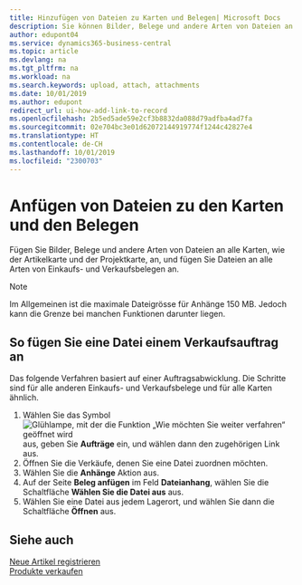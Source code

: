 ```yaml
---
title: Hinzufügen von Dateien zu Karten und Belegen| Microsoft Docs
description: Sie können Bilder, Belege und andere Arten von Dateien an alle Karten und alle Arten von Verkaufs- und Einkaufsbelegen anfügen.
author: edupont04
ms.service: dynamics365-business-central
ms.topic: article
ms.devlang: na
ms.tgt_pltfrm: na
ms.workload: na
ms.search.keywords: upload, attach, attachments
ms.date: 10/01/2019
ms.author: edupont
redirect_url: ui-how-add-link-to-record
ms.openlocfilehash: 2b5ed5ade59e2cf3b8832da088d79adfba4ad7fa
ms.sourcegitcommit: 02e704bc3e01d62072144919774f1244c42827e4
ms.translationtype: HT
ms.contentlocale: de-CH
ms.lasthandoff: 10/01/2019
ms.locfileid: "2300703"
---
```

# <a name="attaching-files-to-cards-and-documents"></a>Anfügen von Dateien zu den Karten und den Belegen
Fügen Sie Bilder, Belege und andere Arten von Dateien an alle Karten, wie der Artikelkarte und der Projektkarte, an, und fügen Sie Dateien an alle Arten von Einkaufs- und Verkaufsbelegen an.

> [!Note]
> Im Allgemeinen ist die maximale Dateigrösse für Anhänge 150 MB. Jedoch kann die Grenze bei manchen Funktionen darunter liegen.

## <a name="to-attach-a-file-to-a-sales-order"></a>So fügen Sie eine Datei einem Verkaufsauftrag an
Das folgende Verfahren basiert auf einer Auftragsabwicklung. Die Schritte sind für alle anderen Einkaufs- und Verkaufsbelege und für alle Karten ähnlich.

1. Wählen Sie das Symbol ![Glühlampe, mit der die Funktion „Wie möchten Sie weiter verfahren“ geöffnet wird](media/ui-search/search_small.png "Wie möchten Sie weiter verfahren?") aus, geben Sie **Aufträge** ein, und wählen dann den zugehörigen Link aus.
2. Öffnen Sie die Verkäufe, denen Sie eine Datei zuordnen möchten.
3. Wählen Sie die **Anhänge** Aktion aus.
4. Auf der Seite **Beleg anfügen** im Feld **Dateianhang**, wählen Sie die Schaltfläche **Wählen Sie die Datei aus** aus.
5. Wählen Sie eine Datei aus jedem Lagerort, und wählen Sie dann die Schaltfläche **Öffnen** aus.

## <a name="see-also"></a>Siehe auch
[Neue Artikel registrieren](inventory-how-register-new-items.md)  
[Produkte verkaufen](sales-how-sell-products.md)
